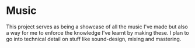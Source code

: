 # Music
This project serves as being a showcase of all the music I've made but also a way for me to enforce the knowledge I've learnt by making these. 
I plan to go into technical detail on stuff like sound-design, mixing and mastering. 
